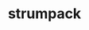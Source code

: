 ---
title: "strumpack"
layout: cache
categories: [package, develop-2024-09-22]
meta: {"versions": ["7.2.0"], "compilers": ["gcc@=11.4.0", "gcc@=9.4.0", "oneapi@=2024.2.1"], "oss": ["ubuntu20.04", "ubuntu22.04"], "platforms": ["linux"], "targets": ["neoverse_v1", "neoverse_v2", "ppc64le", "x86_64_v3"], "stacks": ["e4s-neoverse-v2", "e4s-neoverse_v1", "e4s-oneapi", "e4s-power", "e4s-rocm-external", "root"], "num_specs": 11, "num_specs_by_stack": {"e4s-power": 2, "root": 11, "e4s-neoverse_v1": 4, "e4s-neoverse-v2": 2, "e4s-rocm-external": 2, "e4s-oneapi": 1}}
spec_details: [{"hash": "rinxqkvns2tiio6su4vzoydaglk2tikj", "compiler": "gcc@=9.4.0", "versions": ["7.2.0"], "os": "ubuntu20.04", "platform": "linux", "target": "ppc64le", "variants": ["build_system=cmake", "build_type=Release", "+butterflypack", "+c_interface", "~count_flops", "+cuda", "cuda_arch=70", "generator=make", "~ipo", "~magma", "+mpi", "+openmp", "+parmetis", "~rocm", "~scotch", "+shared", "~slate", "~task_timers", "+zfp"], "stacks": ["e4s-power", "root"], "size": "-", "tarball": "https://binaries.spack.io/develop-2024-09-22/build_cache/linux-ubuntu20.04-ppc64le/gcc-9.4.0/strumpack-7.2.0/linux-ubuntu20.04-ppc64le-gcc-9.4.0-strumpack-7.2.0-rinxqkvns2tiio6su4vzoydaglk2tikj.spack"}, {"hash": "syczlye5gwtqocytfk3rsflsssimuxzc", "compiler": "gcc@=9.4.0", "versions": ["7.2.0"], "os": "ubuntu20.04", "platform": "linux", "target": "ppc64le", "variants": ["build_system=cmake", "build_type=Release", "+butterflypack", "+c_interface", "~count_flops", "~cuda", "generator=make", "~ipo", "~magma", "+mpi", "+openmp", "+parmetis", "~rocm", "~scotch", "+shared", "~slate", "~task_timers", "+zfp"], "stacks": ["e4s-power", "root"], "size": "-", "tarball": "https://binaries.spack.io/develop-2024-09-22/build_cache/linux-ubuntu20.04-ppc64le/gcc-9.4.0/strumpack-7.2.0/linux-ubuntu20.04-ppc64le-gcc-9.4.0-strumpack-7.2.0-syczlye5gwtqocytfk3rsflsssimuxzc.spack"}, {"hash": "6wfr55uoax6ammtt73heqhhslggr24wv", "compiler": "gcc@=11.4.0", "versions": ["7.2.0"], "os": "ubuntu22.04", "platform": "linux", "target": "neoverse_v1", "variants": ["build_system=cmake", "build_type=Release", "+butterflypack", "+c_interface", "~count_flops", "~cuda", "generator=make", "~ipo", "~magma", "+mpi", "+openmp", "+parmetis", "~rocm", "~scotch", "+shared", "~slate", "~task_timers", "+zfp"], "stacks": ["e4s-neoverse_v1", "root"], "size": "-", "tarball": "https://binaries.spack.io/develop-2024-09-22/build_cache/linux-ubuntu22.04-neoverse_v1/gcc-11.4.0/strumpack-7.2.0/linux-ubuntu22.04-neoverse_v1-gcc-11.4.0-strumpack-7.2.0-6wfr55uoax6ammtt73heqhhslggr24wv.spack"}, {"hash": "2e5f36odiw6ulsqobp4pjju47hqxytgc", "compiler": "gcc@=11.4.0", "versions": ["7.2.0"], "os": "ubuntu22.04", "platform": "linux", "target": "neoverse_v1", "variants": ["build_system=cmake", "build_type=Release", "+butterflypack", "+c_interface", "~count_flops", "+cuda", "cuda_arch=75", "generator=make", "~ipo", "~magma", "+mpi", "+openmp", "+parmetis", "~rocm", "~scotch", "+shared", "~slate", "~task_timers", "+zfp"], "stacks": ["e4s-neoverse_v1", "root"], "size": "-", "tarball": "https://binaries.spack.io/develop-2024-09-22/build_cache/linux-ubuntu22.04-neoverse_v1/gcc-11.4.0/strumpack-7.2.0/linux-ubuntu22.04-neoverse_v1-gcc-11.4.0-strumpack-7.2.0-2e5f36odiw6ulsqobp4pjju47hqxytgc.spack"}, {"hash": "644ch3776cpuacliymazqx3uuiijk6ur", "compiler": "gcc@=11.4.0", "versions": ["7.2.0"], "os": "ubuntu22.04", "platform": "linux", "target": "neoverse_v1", "variants": ["build_system=cmake", "build_type=Release", "+butterflypack", "+c_interface", "~count_flops", "+cuda", "cuda_arch=80", "generator=make", "~ipo", "~magma", "+mpi", "+openmp", "+parmetis", "~rocm", "~scotch", "+shared", "~slate", "~task_timers", "+zfp"], "stacks": ["e4s-neoverse_v1", "root"], "size": "-", "tarball": "https://binaries.spack.io/develop-2024-09-22/build_cache/linux-ubuntu22.04-neoverse_v1/gcc-11.4.0/strumpack-7.2.0/linux-ubuntu22.04-neoverse_v1-gcc-11.4.0-strumpack-7.2.0-644ch3776cpuacliymazqx3uuiijk6ur.spack"}, {"hash": "36avg35rktrwbvucr2mlqk3snu4tiiqs", "compiler": "gcc@=11.4.0", "versions": ["7.2.0"], "os": "ubuntu22.04", "platform": "linux", "target": "neoverse_v1", "variants": ["build_system=cmake", "build_type=Release", "+butterflypack", "+c_interface", "~count_flops", "+cuda", "cuda_arch=90", "generator=make", "~ipo", "~magma", "+mpi", "+openmp", "+parmetis", "~rocm", "~scotch", "+shared", "~slate", "~task_timers", "+zfp"], "stacks": ["e4s-neoverse_v1", "root"], "size": "-", "tarball": "https://binaries.spack.io/develop-2024-09-22/build_cache/linux-ubuntu22.04-neoverse_v1/gcc-11.4.0/strumpack-7.2.0/linux-ubuntu22.04-neoverse_v1-gcc-11.4.0-strumpack-7.2.0-36avg35rktrwbvucr2mlqk3snu4tiiqs.spack"}, {"hash": "yvotydzzl4gu4ph2t4mbjtbntw3agvup", "compiler": "gcc@=11.4.0", "versions": ["7.2.0"], "os": "ubuntu22.04", "platform": "linux", "target": "neoverse_v2", "variants": ["build_system=cmake", "build_type=Release", "+butterflypack", "+c_interface", "~count_flops", "~cuda", "generator=make", "~ipo", "~magma", "+mpi", "+openmp", "+parmetis", "~rocm", "~scotch", "+shared", "~slate", "~task_timers", "+zfp"], "stacks": ["root", "e4s-neoverse-v2"], "size": "-", "tarball": "https://binaries.spack.io/develop-2024-09-22/build_cache/linux-ubuntu22.04-neoverse_v2/gcc-11.4.0/strumpack-7.2.0/linux-ubuntu22.04-neoverse_v2-gcc-11.4.0-strumpack-7.2.0-yvotydzzl4gu4ph2t4mbjtbntw3agvup.spack"}, {"hash": "xla3754jymgugricmevse6pfxeo4pgdl", "compiler": "gcc@=11.4.0", "versions": ["7.2.0"], "os": "ubuntu22.04", "platform": "linux", "target": "neoverse_v2", "variants": ["build_system=cmake", "build_type=Release", "+butterflypack", "+c_interface", "~count_flops", "+cuda", "cuda_arch=90", "generator=make", "~ipo", "~magma", "+mpi", "+openmp", "+parmetis", "~rocm", "~scotch", "+shared", "~slate", "~task_timers", "+zfp"], "stacks": ["root", "e4s-neoverse-v2"], "size": "-", "tarball": "https://binaries.spack.io/develop-2024-09-22/build_cache/linux-ubuntu22.04-neoverse_v2/gcc-11.4.0/strumpack-7.2.0/linux-ubuntu22.04-neoverse_v2-gcc-11.4.0-strumpack-7.2.0-xla3754jymgugricmevse6pfxeo4pgdl.spack"}, {"hash": "p626jzxfrdie5k4bezkfwcqe4qq2oerx", "compiler": "gcc@=11.4.0", "versions": ["7.2.0"], "os": "ubuntu22.04", "platform": "linux", "target": "x86_64_v3", "variants": ["amdgpu_target=gfx90a", "build_system=cmake", "build_type=Release", "+butterflypack", "+c_interface", "~count_flops", "~cuda", "generator=make", "~ipo", "~magma", "+mpi", "+openmp", "+parmetis", "+rocm", "~scotch", "+shared", "~slate", "~task_timers", "+zfp"], "stacks": ["root", "e4s-rocm-external"], "size": "-", "tarball": "https://binaries.spack.io/develop-2024-09-22/build_cache/linux-ubuntu22.04-x86_64_v3/gcc-11.4.0/strumpack-7.2.0/linux-ubuntu22.04-x86_64_v3-gcc-11.4.0-strumpack-7.2.0-p626jzxfrdie5k4bezkfwcqe4qq2oerx.spack"}, {"hash": "u6wbd7ciqwzfeqz6j4mqocim3mgfap6d", "compiler": "gcc@=11.4.0", "versions": ["7.2.0"], "os": "ubuntu22.04", "platform": "linux", "target": "x86_64_v3", "variants": ["amdgpu_target=gfx908", "build_system=cmake", "build_type=Release", "+butterflypack", "+c_interface", "~count_flops", "~cuda", "generator=make", "~ipo", "~magma", "+mpi", "+openmp", "+parmetis", "+rocm", "~scotch", "+shared", "~slate", "~task_timers", "+zfp"], "stacks": ["root", "e4s-rocm-external"], "size": "-", "tarball": "https://binaries.spack.io/develop-2024-09-22/build_cache/linux-ubuntu22.04-x86_64_v3/gcc-11.4.0/strumpack-7.2.0/linux-ubuntu22.04-x86_64_v3-gcc-11.4.0-strumpack-7.2.0-u6wbd7ciqwzfeqz6j4mqocim3mgfap6d.spack"}, {"hash": "ef776hubtcytr2clohzc6jajyy7sbjkq", "compiler": "oneapi@=2024.2.1", "versions": ["7.2.0"], "os": "ubuntu22.04", "platform": "linux", "target": "x86_64_v3", "variants": ["build_system=cmake", "build_type=Release", "+butterflypack", "+c_interface", "~count_flops", "~cuda", "generator=make", "~ipo", "~magma", "+mpi", "+openmp", "+parmetis", "~rocm", "~scotch", "+shared", "~slate", "~task_timers", "+zfp"], "stacks": ["e4s-oneapi", "root"], "size": "-", "tarball": "https://binaries.spack.io/develop-2024-09-22/build_cache/linux-ubuntu22.04-x86_64_v3/oneapi-2024.2.1/strumpack-7.2.0/linux-ubuntu22.04-x86_64_v3-oneapi-2024.2.1-strumpack-7.2.0-ef776hubtcytr2clohzc6jajyy7sbjkq.spack"}]
---